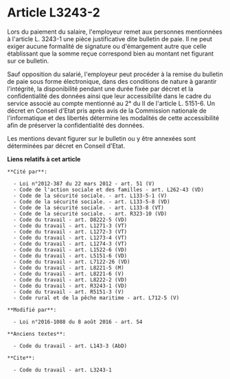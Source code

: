 # Article L3243-2

Lors du paiement du salaire, l'employeur remet aux personnes mentionnées à l'article L. 3243-1 une pièce justificative dite
bulletin de paie. Il ne peut exiger aucune formalité de signature ou d'émargement autre que celle établissant que la somme
reçue correspond bien au montant net figurant sur ce bulletin. 

Sauf opposition du salarié, l'employeur peut procéder à la remise du bulletin de paie sous forme électronique, dans des
conditions de nature à garantir l'intégrité, la disponibilité pendant une durée fixée par décret et la confidentialité des
données ainsi que leur accessibilité dans le cadre du service associé au compte mentionné au 2° du II de l'article L. 5151-6.
Un décret en Conseil d'Etat pris après avis de la Commission nationale de l'informatique et des libertés détermine les
modalités de cette accessibilité afin de préserver la confidentialité des données. 

Les mentions devant figurer sur le bulletin ou y être annexées sont déterminées par décret en Conseil d'Etat.

**Liens relatifs à cet article**

	**Cité par**:

	  - Loi n°2012-387 du 22 mars 2012 - art. 51 (V)
	  - Code de l'action sociale et des familles - art. L262-43 (VD)
	  - Code de la sécurité sociale. - art. L133-5-1 (V)
	  - Code de la sécurité sociale. - art. L133-5-8 (VD)
	  - Code de la sécurité sociale. - art. L133-8 (VT)
	  - Code de la sécurité sociale. - art. R323-10 (VD)
	  - Code du travail - art. D8222-5 (VD)
	  - Code du travail - art. L1271-3 (VT)
	  - Code du travail - art. L1272-3 (VT)
	  - Code du travail - art. L1273-4 (VT)
	  - Code du travail - art. L1274-3 (VT)
	  - Code du travail - art. L1522-6 (VD)
	  - Code du travail - art. L5151-6 (VD)
	  - Code du travail - art. L7122-26 (VD)
	  - Code du travail - art. L8221-5 (M)
	  - Code du travail - art. L8221-6 (V)
	  - Code du travail - art. L8222-2 (VD)
	  - Code du travail - art. R3243-1 (VD)
	  - Code du travail - art. R5151-3 (V)
	  - Code rural et de la pêche maritime - art. L712-5 (V)

	**Modifié par**:

	  - Loi n°2016-1088 du 8 août 2016 - art. 54

	**Anciens textes**:

	  - Code du travail - art. L143-3 (AbD)

	**Cite**:

	  - Code du travail - art. L3243-1
